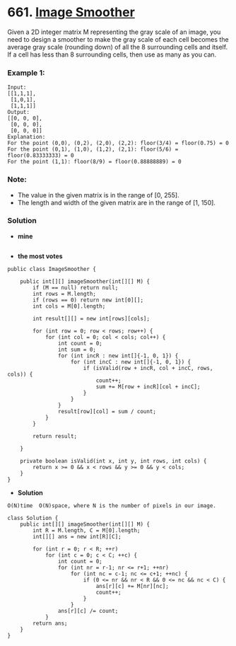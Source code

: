 # 661. [Image Smoother](https://leetcode.com/problems/image-smoother/description/)

Given a 2D integer matrix M representing the gray scale of an image, you need to design a smoother to make the gray scale of each cell becomes the average gray scale (rounding down) of all the 8 surrounding cells and itself. If a cell has less than 8 surrounding cells, then use as many as you can.

### Example 1:
    Input:
    [[1,1,1],
     [1,0,1],
     [1,1,1]]
    Output:
    [[0, 0, 0],
     [0, 0, 0],
     [0, 0, 0]]
    Explanation:
    For the point (0,0), (0,2), (2,0), (2,2): floor(3/4) = floor(0.75) = 0
    For the point (0,1), (1,0), (1,2), (2,1): floor(5/6) = floor(0.83333333) = 0
    For the point (1,1): floor(8/9) = floor(0.88888889) = 0

### Note:
* The value in the given matrix is in the range of [0, 255].
* The length and width of the given matrix are in the range of [1, 150].

### Solution

* **mine**
```

```

* **the most votes**
```
public class ImageSmoother {

    public int[][] imageSmoother(int[][] M) {
        if (M == null) return null;
        int rows = M.length;
        if (rows == 0) return new int[0][];
        int cols = M[0].length;

        int result[][] = new int[rows][cols];

        for (int row = 0; row < rows; row++) {
            for (int col = 0; col < cols; col++) {
                int count = 0;
                int sum = 0;
                for (int incR : new int[]{-1, 0, 1}) {
                    for (int incC : new int[]{-1, 0, 1}) {
                        if (isValid(row + incR, col + incC, rows, cols)) {
                            count++;
                            sum += M[row + incR][col + incC];
                        }
                    }
                }
                result[row][col] = sum / count;
            }
        }

        return result;

    }

    private boolean isValid(int x, int y, int rows, int cols) {
        return x >= 0 && x < rows && y >= 0 && y < cols;
    }
}
```

* **Solution**

`O(N)time  O(N)space, where N is the number of pixels in our image. `
```
class Solution {
    public int[][] imageSmoother(int[][] M) {
        int R = M.length, C = M[0].length;
        int[][] ans = new int[R][C];

        for (int r = 0; r < R; ++r)
            for (int c = 0; c < C; ++c) {
                int count = 0;
                for (int nr = r-1; nr <= r+1; ++nr)
                    for (int nc = c-1; nc <= c+1; ++nc) {
                        if (0 <= nr && nr < R && 0 <= nc && nc < C) {
                            ans[r][c] += M[nr][nc];
                            count++;
                        }
                    }
                ans[r][c] /= count;
            }
        return ans;
    }
}
```
